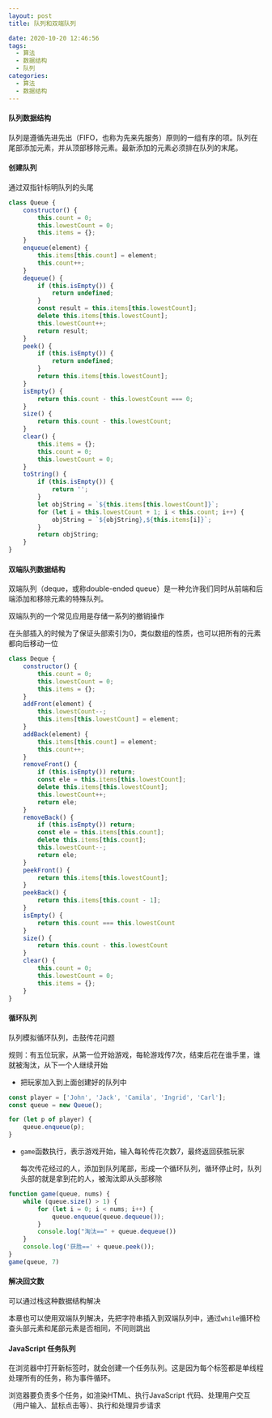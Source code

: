 ```yaml
---
layout: post
title: 队列和双端队列

date: 2020-10-20 12:46:56
tags:
  - 算法
  - 数据结构
  - 队列
categories:
  - 算法
  - 数据结构
---
```


#### 队列数据结构

队列是遵循先进先出（FIFO，也称为先来先服务）原则的一组有序的项。队列在尾部添加元素，并从顶部移除元素。最新添加的元素必须排在队列的末尾。

#### 创建队列

通过双指针标明队列的头尾

```javascript
class Queue {
    constructor() {
        this.count = 0;
        this.lowestCount = 0;
        this.items = {};
    }
    enqueue(element) {
        this.items[this.count] = element;
        this.count++;
    }
    dequeue() {
        if (this.isEmpty()) {
            return undefined;
        }
        const result = this.items[this.lowestCount];
        delete this.items[this.lowestCount];
        this.lowestCount++;
        return result; 
    }
    peek() {
        if (this.isEmpty()) {
            return undefined;
        }
        return this.items[this.lowestCount];
    }
    isEmpty() {
        return this.count - this.lowestCount === 0;
    }
    size() {
        return this.count - this.lowestCount;
    }
    clear() {
        this.items = {};
        this.count = 0;
        this.lowestCount = 0;
    }
    toString() {
        if (this.isEmpty()) {
            return '';
        }
        let objString = `${this.items[this.lowestCount]}`;
        for (let i = this.lowestCount + 1; i < this.count; i++) {
            objString = `${objString},${this.items[i]}`;
        }
        return objString;
    }
}
```

#### 双端队列数据结构

双端队列（deque，或称double-ended queue）是一种允许我们同时从前端和后端添加和移除元素的特殊队列。

双端队列的一个常见应用是存储一系列的撤销操作

在头部插入的时候为了保证头部索引为0，类似数组的性质，也可以把所有的元素都向后移动一位

```javascript
class Deque {
    constructor() {
        this.count = 0;
        this.lowestCount = 0;
        this.items = {};
    }
    addFront(element) {
        this.lowestCount--;
        this.items[this.lowestCount] = element;
    }
    addBack(element) {
        this.items[this.count] = element;
        this.count++;
    }
    removeFront() {
        if (this.isEmpty()) return;
        const ele = this.items[this.lowestCount];
        delete this.items[this.lowestCount];
        this.lowestCount++;
        return ele;
    }
    removeBack() {
        if (this.isEmpty()) return;
        const ele = this.items[this.count];
        delete this.items[this.count];
        this.lowestCount--;
        return ele;
    }
    peekFront() {
        return this.items[this.lowestCount];
    }
    peekBack() {
        return this.items[this.count - 1];
    }
    isEmpty() {
        return this.count === this.lowestCount
    }
    size() {
        return this.count - this.lowestCount
    }
    clear() {
        this.count = 0;
        this.lowestCount = 0;
        this.items = {};
    }
}
```

#### 循环队列

队列模拟循环队列，击鼓传花问题

规则：有五位玩家，从第一位开始游戏，每轮游戏传7次，结束后花在谁手里，谁就被淘汰，从下一个人继续开始

+ 把玩家加入到上面创建好的队列中

```javascript
const player = ['John', 'Jack', 'Camila', 'Ingrid', 'Carl'];
const queue = new Queue();

for (let p of player) {
    queue.enqueue(p);
}
```


+ `game`函数执行，表示游戏开始，输入每轮传花次数7，最终返回获胜玩家

  每次传花经过的人，添加到队列尾部，形成一个循环队列，循环停止时，队列头部的就是拿到花的人，被淘汰即从头部移除

```javascript
function game(queue, nums) {
    while (queue.size() > 1) {
        for (let i = 0; i < nums; i++) {
            queue.enqueue(queue.dequeue());
        }
        console.log("淘汰==" + queue.dequeue())
    }
    console.log('获胜==' + queue.peek());
}
game(queue, 7)
```

#### 解决回文数

可以通过栈这种数据结构解决

本章也可以使用双端队列解决，先把字符串插入到双端队列中，通过`while`循环检查头部元素和尾部元素是否相同，不同则跳出

#### JavaScript 任务队列

在浏览器中打开新标签时，就会创建一个任务队列。这是因为每个标签都是单线程处理所有的任务，称为事件循环。

浏览器要负责多个任务，如渲染HTML、执行JavaScript 代码、处理用户交互（用户输入、鼠标点击等）、执行和处理异步请求